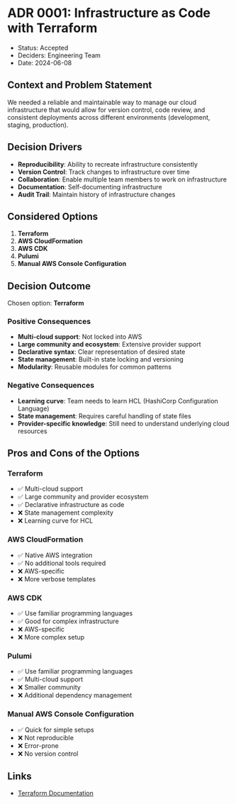 # ADR 0001: Infrastructure as Code with Terraform

- Status: Accepted
- Deciders: Engineering Team
- Date: 2024-06-08

## Context and Problem Statement

We needed a reliable and maintainable way to manage our cloud infrastructure that would allow for version control, code
review, and consistent deployments across different environments (development, staging, production).

## Decision Drivers

- **Reproducibility**: Ability to recreate infrastructure consistently
- **Version Control**: Track changes to infrastructure over time
- **Collaboration**: Enable multiple team members to work on infrastructure
- **Documentation**: Self-documenting infrastructure
- **Audit Trail**: Maintain history of infrastructure changes

## Considered Options

1. **Terraform**
2. **AWS CloudFormation**
3. **AWS CDK**
4. **Pulumi**
5. **Manual AWS Console Configuration**

## Decision Outcome

Chosen option: **Terraform**

### Positive Consequences

- **Multi-cloud support**: Not locked into AWS
- **Large community and ecosystem**: Extensive provider support
- **Declarative syntax**: Clear representation of desired state
- **State management**: Built-in state locking and versioning
- **Modularity**: Reusable modules for common patterns

### Negative Consequences

- **Learning curve**: Team needs to learn HCL (HashiCorp Configuration Language)
- **State management**: Requires careful handling of state files
- **Provider-specific knowledge**: Still need to understand underlying cloud resources

## Pros and Cons of the Options

### Terraform

- ✅ Multi-cloud support
- ✅ Large community and provider ecosystem
- ✅ Declarative infrastructure as code
- ❌ State management complexity
- ❌ Learning curve for HCL

### AWS CloudFormation

- ✅ Native AWS integration
- ✅ No additional tools required
- ❌ AWS-specific
- ❌ More verbose templates

### AWS CDK

- ✅ Use familiar programming languages
- ✅ Good for complex infrastructure
- ❌ AWS-specific
- ❌ More complex setup

### Pulumi

- ✅ Use familiar programming languages
- ✅ Multi-cloud support
- ❌ Smaller community
- ❌ Additional dependency management

### Manual AWS Console Configuration

- ✅ Quick for simple setups
- ❌ Not reproducible
- ❌ Error-prone
- ❌ No version control

## Links

- [Terraform Documentation](https://www.terraform.io/docs/index.html)
